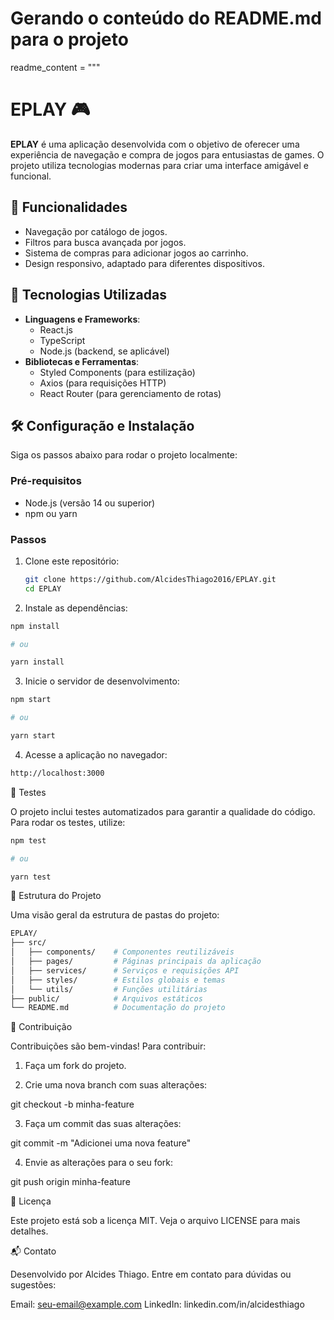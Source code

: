 # Gerando o conteúdo do README.md para o projeto

readme_content = """

# EPLAY 🎮

**EPLAY** é uma aplicação desenvolvida com o objetivo de oferecer uma experiência de navegação e compra de jogos para entusiastas de games. O projeto utiliza tecnologias modernas para criar uma interface amigável e funcional.

## 📝 Funcionalidades

- Navegação por catálogo de jogos.
- Filtros para busca avançada por jogos.
- Sistema de compras para adicionar jogos ao carrinho.
- Design responsivo, adaptado para diferentes dispositivos.

## 🚀 Tecnologias Utilizadas

- **Linguagens e Frameworks**:
  - React.js
  - TypeScript
  - Node.js (backend, se aplicável)
- **Bibliotecas e Ferramentas**:
  - Styled Components (para estilização)
  - Axios (para requisições HTTP)
  - React Router (para gerenciamento de rotas)

## 🛠️ Configuração e Instalação

Siga os passos abaixo para rodar o projeto localmente:

### Pré-requisitos

- Node.js (versão 14 ou superior)
- npm ou yarn

### Passos

1. Clone este repositório:

   ```bash
   git clone https://github.com/AlcidesThiago2016/EPLAY.git
   cd EPLAY
   ```

2. Instale as dependências:
```bash
npm install

# ou

yarn install
```

3. Inicie o servidor de desenvolvimento:
```bash
npm start

# ou

yarn start
```

4. Acesse a aplicação no navegador:
```bash
http://localhost:3000
```

🧪 Testes

O projeto inclui testes automatizados para garantir a qualidade do código. Para rodar os testes, utilize:
```bash
npm test

# ou

yarn test
```

📂 Estrutura do Projeto

Uma visão geral da estrutura de pastas do projeto:
```bash
EPLAY/
├── src/
│   ├── components/    # Componentes reutilizáveis
│   ├── pages/         # Páginas principais da aplicação
│   ├── services/      # Serviços e requisições API
│   ├── styles/        # Estilos globais e temas
│   └── utils/         # Funções utilitárias
├── public/            # Arquivos estáticos
└── README.md          # Documentação do projeto
```
🤝 Contribuição

Contribuições são bem-vindas! Para contribuir:

1. Faça um fork do projeto.

2. Crie uma nova branch com suas alterações:

git checkout -b minha-feature

3. Faça um commit das suas alterações:

git commit -m "Adicionei uma nova feature"

4. Envie as alterações para o seu fork:

git push origin minha-feature

📜 Licença

Este projeto está sob a licença MIT. Veja o arquivo LICENSE para mais detalhes.

📬 Contato

Desenvolvido por Alcides Thiago. Entre em contato para dúvidas ou sugestões:

Email: seu-email@example.com
LinkedIn: linkedin.com/in/alcidesthiago
